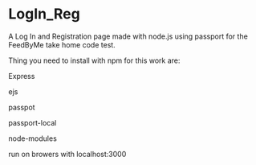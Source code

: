 # LogIn_Reg
A Log In and Registration page made with node.js using passport for the FeedByMe take home code test.

Thing you need to install with npm for this work are:

Express

ejs

passpot

passport-local

node-modules

run on browers with localhost:3000
